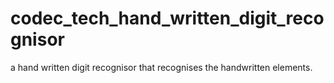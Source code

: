 # codec_tech_hand_written_digit_recognisor
a hand written digit recognisor that recognises the handwritten elements.

